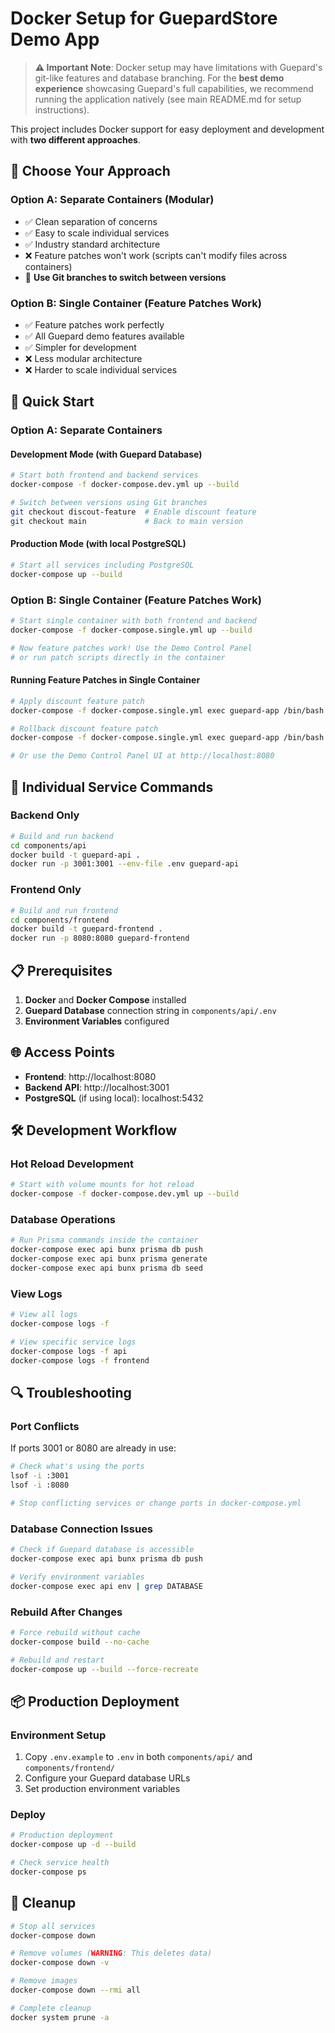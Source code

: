 # Docker Setup for GuepardStore Demo App

> **⚠️ Important Note**: Docker setup may have limitations with Guepard's git-like features and database branching. For the **best demo experience** showcasing Guepard's full capabilities, we recommend running the application natively (see main README.md for setup instructions).

This project includes Docker support for easy deployment and development with **two different approaches**.

## 🎯 Choose Your Approach

### **Option A: Separate Containers (Modular)**
- ✅ Clean separation of concerns
- ✅ Easy to scale individual services
- ✅ Industry standard architecture
- ❌ Feature patches won't work (scripts can't modify files across containers)
- 🔄 **Use Git branches to switch between versions**

### **Option B: Single Container (Feature Patches Work)**
- ✅ Feature patches work perfectly
- ✅ All Guepard demo features available
- ✅ Simpler for development
- ❌ Less modular architecture
- ❌ Harder to scale individual services

## 🐳 Quick Start

### **Option A: Separate Containers**

#### Development Mode (with Guepard Database)
```bash
# Start both frontend and backend services
docker-compose -f docker-compose.dev.yml up --build

# Switch between versions using Git branches
git checkout discout-feature  # Enable discount feature
git checkout main             # Back to main version
```

#### Production Mode (with local PostgreSQL)
```bash
# Start all services including PostgreSQL
docker-compose up --build
```

### **Option B: Single Container (Feature Patches Work)**

```bash
# Start single container with both frontend and backend
docker-compose -f docker-compose.single.yml up --build

# Now feature patches work! Use the Demo Control Panel
# or run patch scripts directly in the container
```

#### Running Feature Patches in Single Container
```bash
# Apply discount feature patch
docker-compose -f docker-compose.single.yml exec guepard-app /bin/bash -c "cd /app && ./demo/discount-feature/apply-discount-feature.sh"

# Rollback discount feature patch
docker-compose -f docker-compose.single.yml exec guepard-app /bin/bash -c "cd /app && ./demo/discount-feature/rollback-discount-feature.sh"

# Or use the Demo Control Panel UI at http://localhost:8080
```

## 🔧 Individual Service Commands

### Backend Only
```bash
# Build and run backend
cd components/api
docker build -t guepard-api .
docker run -p 3001:3001 --env-file .env guepard-api
```

### Frontend Only
```bash
# Build and run frontend
cd components/frontend
docker build -t guepard-frontend .
docker run -p 8080:8080 guepard-frontend
```

## 📋 Prerequisites

1. **Docker** and **Docker Compose** installed
2. **Guepard Database** connection string in `components/api/.env`
3. **Environment Variables** configured

## 🌐 Access Points

- **Frontend**: http://localhost:8080
- **Backend API**: http://localhost:3001
- **PostgreSQL** (if using local): localhost:5432

## 🛠️ Development Workflow

### Hot Reload Development
```bash
# Start with volume mounts for hot reload
docker-compose -f docker-compose.dev.yml up --build
```

### Database Operations
```bash
# Run Prisma commands inside the container
docker-compose exec api bunx prisma db push
docker-compose exec api bunx prisma generate
docker-compose exec api bunx prisma db seed
```

### View Logs
```bash
# View all logs
docker-compose logs -f

# View specific service logs
docker-compose logs -f api
docker-compose logs -f frontend
```

## 🔍 Troubleshooting

### Port Conflicts
If ports 3001 or 8080 are already in use:
```bash
# Check what's using the ports
lsof -i :3001
lsof -i :8080

# Stop conflicting services or change ports in docker-compose.yml
```

### Database Connection Issues
```bash
# Check if Guepard database is accessible
docker-compose exec api bunx prisma db push

# Verify environment variables
docker-compose exec api env | grep DATABASE
```

### Rebuild After Changes
```bash
# Force rebuild without cache
docker-compose build --no-cache

# Rebuild and restart
docker-compose up --build --force-recreate
```

## 📦 Production Deployment

### Environment Setup
1. Copy `.env.example` to `.env` in both `components/api/` and `components/frontend/`
2. Configure your Guepard database URLs
3. Set production environment variables

### Deploy
```bash
# Production deployment
docker-compose up -d --build

# Check service health
docker-compose ps
```

## 🧹 Cleanup

```bash
# Stop all services
docker-compose down

# Remove volumes (WARNING: This deletes data)
docker-compose down -v

# Remove images
docker-compose down --rmi all

# Complete cleanup
docker system prune -a
```

